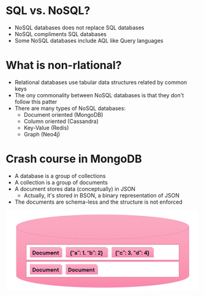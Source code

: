 

# SQL vs. NoSQL?

- NoSQL databases does not replace SQL databases
- NoSQL compliments SQL databases
- Some NoSQL databases include AQL like Query languages

# What is non-rlational?

- Relational databases use tabular data structures related by common keys
- The ony commonality between NoSQL databases is that they don't follow this patter
- There are many types of NoSQL databases:
	- Document oriented (MongoDB)
	- Column oriented (Cassandra)
	- Key-Value (Redis)
	- Graph (Neo4j)

# Crash course in MongoDB

- A database is a group of collections
- A collection is a group of documents
- A document stores data (conceptually) in JSON
	- Actually, it's stored in BSON, a binary representation of JSON
- The documents are schema-less and the structure is not enforced

![](../images/04-MongoDB.png)
